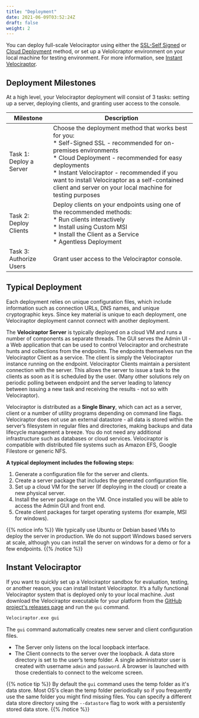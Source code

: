 ```yaml
---
title: "Deployment"
date: 2021-06-09T03:52:24Z
draft: false
weight: 2
---
```


You can deploy full-scale Velociraptor using either the [SSL-Self Signed](self-signed) or [Cloud Deployment](cloud) method, or set up a Velolicraptor environment on your local machine for testing environment. For more information, see [Instant Velociraptor](#instant-velociraptor).  

## Deployment Milestones

At a high level, your Velociraptor deployment will consist of 3 tasks: setting up a server, deploying clients, and granting user access to the console.


| Milestone               | Description                                                                                                                                                                                                                                                                                                                                      |
|-------------------------|--------------------------------------------------------------------------------------------------------------------------------------------------------------------------------------------------------------------------------------------------------------------------------------------------------------------------------------------------|
| Task 1: Deploy a Server | Choose the deployment method that works best for you: <br>* Self-Signed SSL - recommended for on-premises environments  <br>* Cloud Deployment - recommended for easy deployments  <br>* Instant Velociraptor - recommended if you want to install Velociraptor as a self-contained client and server on your local machine for testing purposes |
| Task 2: Deploy Clients  | Deploy clients on your endpoints using one of the recommended methods:<br>* Run clients interactively <br>* Install using Custom MSI <br>* Install the Client as a Service<br>* Agentless Deployment                                                                                                                                             |
| Task 3: Authorize Users | Grant user access to the Velociraptor console.               

## Typical Deployment 

Each deployment relies on unique configuration files, which include information such as connection URLs, DNS names, and unique cryptographic keys. Since key material is unique to each deployment, one Velociraptor deployment cannot connect with another deployment.

The **Velociraptor Server** is typically deployed on a cloud VM and runs a number of components as separate threads. The GUI serves the Admin UI - a Web application that can be used to control Velociraptor and orchestrate hunts and collections from the endpoints.
The endpoints themselves run the Velociraptor Client as a service. The client is simply the Velociraptor instance running on the endpoint.
Velociraptor Clients maintain a persistent connection with the server. This allows the server to issue a task to the clients as soon as it is scheduled by the user.  (Many other solutions rely on periodic polling between endpoint and the server leading to latency between issuing a new task and receiving the results - not so with Velociraptor).

Velociraptor is distributed as a **Single Binary**, which can act as a server, client or a number of utility programs depending on command line flags.
Velociraptor does not use an external datastore - all data is stored within the server’s filesystem in regular files and directories, making backups and data lifecycle management a breeze. You do not need any additional infrastructure such as databases or cloud services. Velociraptor is compatible with distributed file systems such as Amazon EFS, Google Filestore or generic NFS.

**A typical deployment includes the following steps:**  
1. Generate a configuration file for the server and clients.
2. Create a server package that includes the generated configuration file.
3. Set up a cloud VM for the server (If deploying in the cloud) or create a new physical server.
4. Install the server package on the VM. Once installed you will be able to access the  Admin GUI and front end.
5. Create client packages for target operating systems (for example, MSI for windows).

{{% notice info %}}
We typically use Ubuntu or Debian based VMs to deploy the server in
production. We do not support Windows based servers at scale, although
you can install the server on windows for a demo or for a few
endpoints.
{{% /notice %}}

## Instant Velociraptor

If you want to quickly set up a Velociraptor sandbox for evaluation, testing, or another reason, you can install Instant Velociraptor.  It’s a fully functional Velociraptor system that is deployed only to your local machine. Just download the Velociraptor executable for
your platform from the [GitHub project's releases page](https://github.com/Velocidex/velociraptor/releases)
and run the `gui` command.

```sh
Velociraptor.exe gui
```
The `gui` command automatically creates new server and client
configuration files.

* The Server only listens on the local loopback interface.
* The Client connects to the server over the loopback.
A data store directory is set to the user’s temp folder.
A single administrator user is created with username `admin` and `password`.
A browser is launched with those credentials to connect to the welcome screen.

{{% notice tip %}} By default the `gui` command uses the temp folder
as it's data store. Most OS's clean the temp folder periodically so if
you frequently use the same folder you might find missing files. You
can specify a different data store directory using the `--datastore`
flag to work with a persistently stored data store.  {{% /notice %}}
